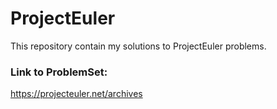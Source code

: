 # ProjectEuler
This repository contain my solutions to ProjectEuler problems.
### Link to ProblemSet: 
  https://projecteuler.net/archives
